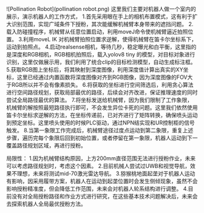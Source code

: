 ![Pollination Robot](pollination robot.png)
这里我们主要对机器人做一个室内的展示，演示机器人的工作方式，
1.首先采用眼在手上的相机布置模式，这有利于扩大识别范围，实现广域条件下授粉，其次能缓解机械臂本身带来的遮挡问题。
2.载入防碰撞程序，机械臂从任意位置启动，利用moveJ命令使机械臂逼近拍照位置。
3.利用moveL IK 对机械臂拍照位置求逆解，使得机械臂在笛卡尔坐标系下，运动到拍照点。
4.启动realsense相机，等待几秒，稳定曝光和白平衡，这里指的是深度和RGB相机，RGB相机拍照后，载入yolov8 tiny 的模型，对目标对象进行识别，这里仅做展示用，我们利用了统合clip的目标检测模型，自动生成标注框。
5.获取RGB图上坐标后，将其映射到深度图像，利用深度值计算出真实的XY坐标，这里已经通过内置函数将深度图像对齐到RGB图像，因为深度图像的FOV大于RGB所以并不会有像素损失。
6.将获取的坐标进行空间筛选后，利用贪心算法进行空间路径规划，获取局部最优的路径，后续会对齐改进，保证推理速度的同时尝试全局路径最优的算法。
7.将坐标发送给机械臂，因为我们限制了工作象限，机械臂的解按照最短路径执行即可，不会发生异位卡死的问题。这里我们依然使用笛卡尔坐标求逆解的方法，在坐标传递前，已对齐进行了矩阵转换，确保喷头运动到预定坐标。这里喷头使用的时候PLC驱动，通过NPN结实现和UR控制柜的信号触发。
8.当第一象限工作完成后，机械臂途径过度点运动到第二象限，重复上述步骤，遍历完每个象限后回到初始位置，或者停留在第一象限，机器人运动到下一覆盖路径规划区域，再进行授粉。

局限性：
1.因为机械臂结构原因，上方200mm直径范围无法进行授粉作业，未来可以考虑路径规划时，考虑这个因素。
2.目前机械人尝试过UWB和视觉导航，效果不理想，未来将测试mid-70激光雷达导航。
3.猕猴桃地面起垄对于机器人运动有影响，因采用履带方案，机器人在运动到起垄位置时会发生侧倾现象，虽然不会影响授粉精准度，但会降低工作范围，未来会对机器人轮系结构进行调整。
4.目前没有对全局授粉路径和作业方式进行研究，在这些基本技术问题解决后，未来会去探索机器人全局最优授粉方法。
